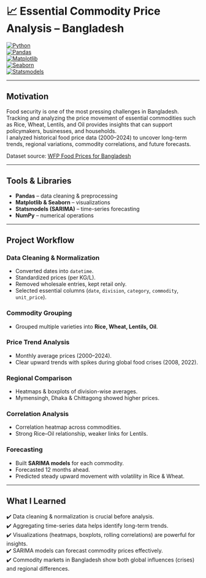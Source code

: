 # 📈 Essential Commodity Price Analysis – Bangladesh  

[![Python](https://img.shields.io/badge/Python-3.9%2B-blue?logo=python)](https://www.python.org/)  
[![Pandas](https://img.shields.io/badge/Pandas-Data%20Analysis-yellow?logo=pandas)](https://pandas.pydata.org/)  
[![Matplotlib](https://img.shields.io/badge/Matplotlib-Visualization-orange?logo=plotly)](https://matplotlib.org/)  
[![Seaborn](https://img.shields.io/badge/Seaborn-Statistical%20Plots-teal)](https://seaborn.pydata.org/)  
[![Statsmodels](https://img.shields.io/badge/Statsmodels-TS%20Forecasting-purple)](https://www.statsmodels.org/)  

---

##  Motivation  
Food security is one of the most pressing challenges in Bangladesh. Tracking and analyzing the price movement of essential commodities such as Rice, Wheat, Lentils, and Oil provides insights that can support policymakers, businesses, and households.  
I analyzed historical food price data (2000–2024) to uncover long-term trends, regional variations, commodity correlations, and future forecasts.  

 Dataset source: [WFP Food Prices for Bangladesh](https://data.humdata.org/dataset/wfp-food-prices-for-bangladesh)  

---

##  Tools & Libraries  
-  **Pandas** – data cleaning & preprocessing  
-  **Matplotlib & Seaborn** – visualizations  
-  **Statsmodels (SARIMA)** – time-series forecasting  
-  **NumPy** – numerical operations  

---

##  Project Workflow  

### Data Cleaning & Normalization  
- Converted dates into `datetime`.  
- Standardized prices (per KG/L).  
- Removed wholesale entries, kept retail only.  
- Selected essential columns (`date`, `division`, `category`, `commodity`, `unit_price`).  

### Commodity Grouping  
- Grouped multiple varieties into **Rice, Wheat, Lentils, Oil**.  

### Price Trend Analysis  
- Monthly average prices (2000–2024).  
- Clear upward trends with spikes during global food crises (2008, 2022).  

### Regional Comparison  
- Heatmaps & boxplots of division-wise averages.  
- Mymensingh, Dhaka & Chittagong showed higher prices.  

### Correlation Analysis  
- Correlation heatmap across commodities.  
- Strong Rice–Oil relationship, weaker links for Lentils.  

### Forecasting  
- Built **SARIMA models** for each commodity.  
- Forecasted 12 months ahead.  
- Predicted steady upward movement with volatility in Rice & Wheat.  

---

##  What I Learned  
✔️ Data cleaning & normalization is crucial before analysis.  
✔️ Aggregating time-series data helps identify long-term trends.  
✔️ Visualizations (heatmaps, boxplots, rolling correlations) are powerful for insights.  
✔️ SARIMA models can forecast commodity prices effectively.  
✔️ Commodity markets in Bangladesh show both global influences (crises) and regional differences.  


